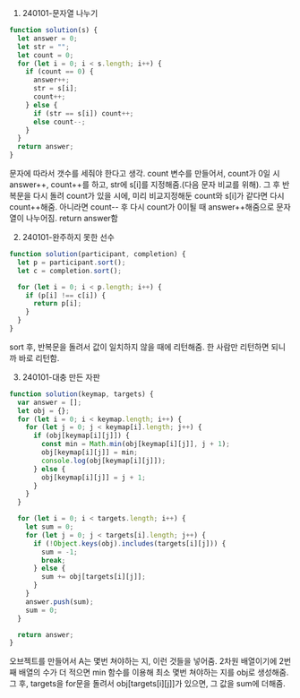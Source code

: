 1. 240101-문자열 나누기

```javascript
function solution(s) {
  let answer = 0;
  let str = "";
  let count = 0;
  for (let i = 0; i < s.length; i++) {
    if (count == 0) {
      answer++;
      str = s[i];
      count++;
    } else {
      if (str == s[i]) count++;
      else count--;
    }
  }
  return answer;
}
```

문자에 따라서 갯수를 세줘야 한다고 생각. count 변수를 만들어서, count가 0일 시 answer++, count++를 하고, str에 s[i]를 지정해줌.(다음 문자 비교를 위해). 그 후 반복문을 다시 돌려 count가 있을 시에, 미리 비교지정해둔 count와 s[i]가 같다면 다시 count++해줌. 아니라면 count-- 후 다시 count가 0이될 때 answer++해줌으로 문자열이 나누어짐. return answer함

2. 240101-완주하지 못한 선수

```javascript
function solution(participant, completion) {
  let p = participant.sort();
  let c = completion.sort();

  for (let i = 0; i < p.length; i++) {
    if (p[i] !== c[i]) {
      return p[i];
    }
  }
}
```

sort 후, 반복문을 돌려서 값이 일치하지 않을 때에 리턴해줌. 한 사람만 리턴하면 되니까 바로 리턴함.

3. 240101-대충 만든 자판

```javascript
function solution(keymap, targets) {
  var answer = [];
  let obj = {};
  for (let i = 0; i < keymap.length; i++) {
    for (let j = 0; j < keymap[i].length; j++) {
      if (obj[keymap[i][j]]) {
        const min = Math.min(obj[keymap[i][j]], j + 1);
        obj[keymap[i][j]] = min;
        console.log(obj[keymap[i][j]]);
      } else {
        obj[keymap[i][j]] = j + 1;
      }
    }
  }

  for (let i = 0; i < targets.length; i++) {
    let sum = 0;
    for (let j = 0; j < targets[i].length; j++) {
      if (!Object.keys(obj).includes(targets[i][j])) {
        sum = -1;
        break;
      } else {
        sum += obj[targets[i][j]];
      }
    }
    answer.push(sum);
    sum = 0;
  }

  return answer;
}
```

오브젝트를 만들어서 A는 몇번 쳐야하는 지, 이런 것들을 넣어줌. 2차원 배열이기에 2번째 배열의 수가 더 적으면 min 함수를 이용해 최소 몇번 쳐야하는 지를 obj로 생성해줌.
그 후, targets을 for문을 돌려서 obj[targets[i][j]]가 있으면, 그 값을 sum에 더해줌.
